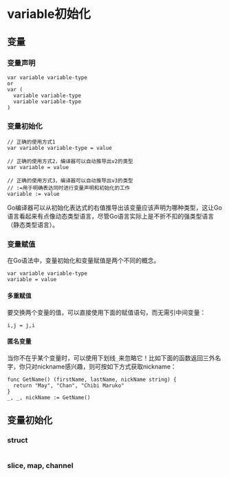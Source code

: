 # variable初始化

## 变量

### 变量声明
```
var variable variable-type
or
var (
  variable variable-type
  variable variable-type
)
```

### 变量初始化

```
// 正确的使用方式1
var variable variable-type = value

// 正确的使用方式2，编译器可以自动推导出v2的类型
var variable = value

// 正确的使用方式3，编译器可以自动推导出v3的类型
// :=用于明确表达同时进行变量声明和初始化的工作
variable := value
```
Go编译器可以从初始化表达式的右值推导出该变量应该声明为哪种类型，这让Go语言看起来有点像动态类型语言，尽管Go语言实际上是不折不扣的强类型语言（静态类型语言）。  

### 变量赋值

在Go语法中，变量初始化和变量赋值是两个不同的概念。
```
var variable variable-type
variable = value
```

#### 多重赋值
要交换两个变量的值，可以直接使用下面的赋值语句，而无需引中间变量：  
```
i,j = j,i
```

#### 匿名变量
当你不在乎某个变量时，可以使用下划线`_`来忽略它！比如下面的函数返回三外名字，你只对nickname感兴趣，则可按如下方式获取nickname：  
```
func GetName() (firstName, lastName, nickName string) {
  return "May", "Chan", "Chibi Maruko"
}
_, _, nickName := GetName()
```

## 变量初始化

### struct

```

```

### slice, map, channel
